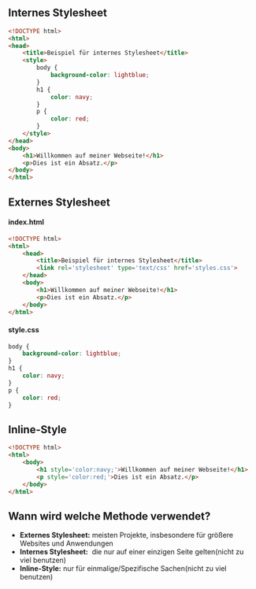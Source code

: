## Internes Stylesheet
```html
<!DOCTYPE html>
<html>
<head>
    <title>Beispiel für internes Stylesheet</title>
    <style>
        body {
            background-color: lightblue;
        }
        h1 {
            color: navy;
        }
        p {
            color: red;
        }
    </style>
</head>
<body>
    <h1>Willkommen auf meiner Webseite!</h1>
    <p>Dies ist ein Absatz.</p>
</body>
</html>
```
## Externes Stylesheet

#### index.html

```html
<!DOCTYPE html>
<html>
	<head>
	    <title>Beispiel für internes Stylesheet</title>
	    <link rel='stylesheet' type='text/css' href='styles.css'>
	</head>
	<body>
	    <h1>Willkommen auf meiner Webseite!</h1>
	    <p>Dies ist ein Absatz.</p>
	</body>
</html>
```

#### style.css

```css
body {
    background-color: lightblue;
}
h1 {
    color: navy;
}
p {
    color: red;
}
```

## Inline-Style
```html
<!DOCTYPE html>
<html>
	<body>
	    <h1 style='color:navy;'>Willkommen auf meiner Webseite!</h1>
	    <p style='color:red;'>Dies ist ein Absatz.</p>
	</body>
</html>
```

## Wann wird welche Methode verwendet?

- **Externes Stylesheet:** meisten Projekte, insbesondere für größere Websites und Anwendungen
- **Internes Stylesheet:**  die nur auf einer einzigen Seite gelten(nicht zu viel benutzen)
- **Inline-Style:** nur für einmalige/Spezifische Sachen(nicht zu viel benutzen)